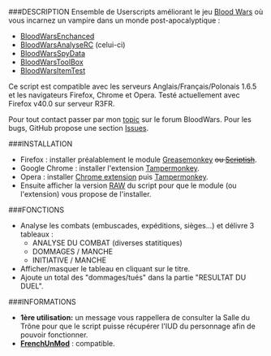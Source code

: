 ###DESCRIPTION
Ensemble de Userscripts améliorant le jeu [Blood Wars](http://www.fr.bloodwars.net) où vous incarnez un vampire dans un monde post-apocalyptique :
* [BloodWarsEnchanced](https://github.com/Ecilam/BloodWarsEnhanced)
* [BloodWarsAnalyseRC](https://github.com/Ecilam/BloodWarsAnalyseRC) (celui-ci)
* [BloodWarsSpyData](https://github.com/Ecilam/BloodWarsSpyData)
* [BloodWarsToolBox](https://github.com/Ecilam/BloodWarsToolBox)
* [BloodWarsItemTest](https://github.com/Ecilam/BloodWarsItemTest)

Ce script est compatible avec les serveurs Anglais/Français/Polonais 1.6.5 et les navigateurs Firefox, Chrome et Opera.
Testé actuellement avec Firefox v40.0 sur serveur R3FR.

Pour tout contact passer par mon [topic](http://forum.fr.bloodwars.net/index.php?page=Thread&threadID=204323/) sur le forum BloodWars.
Pour les bugs, GitHub propose une section [Issues](https://github.com/Ecilam/BloodWarsEnhanced/issues).

###INSTALLATION
* Firefox : installer préalablement le module [Greasemonkey](https://addons.mozilla.org/fr/firefox/addon/greasemonkey/) <strike>ou [Scriptish](https://addons.mozilla.org/en-US/firefox/addon/scriptish/)</strike>.
* Google Chrome : installer l'extension [Tampermonkey](https://chrome.google.com/webstore/detail/dhdgffkkebhmkfjojejmpbldmpobfkfo).
* Opera : installer [Chrome extension](https://addons.opera.com/fr/extensions/details/download-chrome-extension-9/?display=en) puis [Tampermonkey](https://chrome.google.com/webstore/detail/dhdgffkkebhmkfjojejmpbldmpobfkfo).
* Ensuite afficher la version [RAW](https://raw.githubusercontent.com/Ecilam/BloodWarsAnalyseRC/master/BloodWarsAnalyseRC@bwarc.user.js) du script pour que le module (ou l'extension) vous propose de l'installer.

###FONCTIONS
* Analyse les combats (embuscades, expéditions, sièges...) et délivre 3 tableaux :
	- ANALYSE DU COMBAT (diverses statitiques)
	- DOMMAGES / MANCHE
	- INITIATIVE / MANCHE
* Afficher/masquer le tableau en cliquant sur le titre.
* Ajoute un total des "dommages/tués" dans la partie "RESULTAT DU DUEL".

###INFORMATIONS
* **1ère utilisation:** un message vous rappellera de consulter la Salle du Trône pour que le script puisse récupérer l'IUD du personnage afin de pouvoir fonctionner.
* **[FrenchUnMod](https://greasyfork.org/scripts/2158-frenchunmod)** : compatible.
